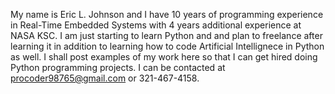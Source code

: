 My name is Eric L. Johnson and I have 10 years of programming experience in Real-Time Embedded Systems with 4 years additional experience at NASA KSC. I am just starting to learn Python and 
and plan to freelance after learning it in addition to learning how to code Artificial Intellignece in Python as well.  I shall post examples of my work here so that I can get hired doing 
Python programming projects. I can be contacted at procoder98765@gmail.com or 321-467-4158.
